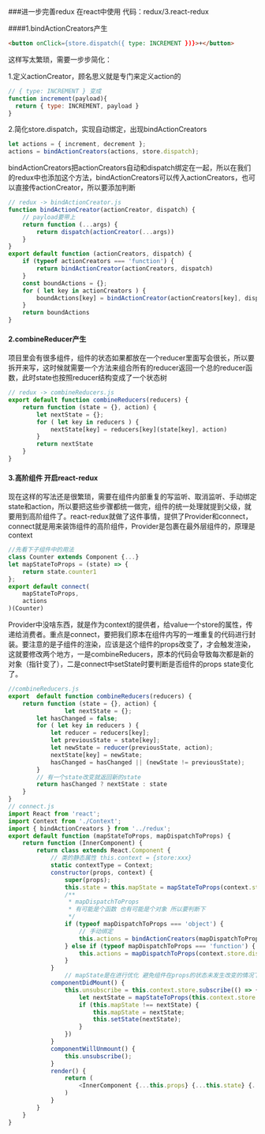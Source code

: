 ###进一步完善redux 在react中使用
代码：redux/3.react-redux

####1.bindActionCreators产生

```html
<button onClick={store.dispatch({ type: INCREMENT })}>+</button>
```

这样写太繁琐，需要一步步简化：

1.定义actionCreator，顾名思义就是专门来定义action的

```javascript
// { type: INCREMENT } 变成
function increment(payload){
  return { type: INCREMENT, payload }
}
```

2.简化store.dispatch，实现自动绑定，出现bindActionCreators

```javascript
let actions = { increment, decrement };
actions = bindActionCreators(actions, store.dispatch);
```

bindActionCreators把actionCreators自动和dispatch绑定在一起，所以在我们的redux中也添加这个方法，bindActionCreators可以传入actionCreators，也可以直接传actionCreator，所以要添加判断

```javascript
// redux -> bindActionCreator.js
function bindActionCreator(actionCreator, dispatch) {
    // payload要带上
    return function (...args) {
        return dispatch(actionCreator(...args))
    }
}
export default function (actionCreators, dispatch) {
    if (typeof actionCreators === 'function') {
        return bindActionCreator(actionCreators, dispatch)
    }
    const boundActions = {};
    for ( let key in actionCreators ) {
        boundActions[key] = bindActionCreator(actionCreators[key], dispatch)
    }
    return boundActions
}
```

#### 2.combineReducer产生

项目里会有很多组件，组件的状态如果都放在一个reducer里面写会很长，所以要拆开来写，这时候就需要一个方法来组合所有的reducer返回一个总的reducer函数，此时state也按照reducer结构变成了一个状态树

```javascript
// redux -> combineReducers.js
export default function combineReducers(reducers) {
    return function (state = {}, action) {
        let nextState = {};
        for ( let key in reducers ) {
            nextState[key] = reducers[key](state[key], action)
        }
        return nextState
    }
}
```

#### 3.高阶组件 开启react-redux

现在这样的写法还是很繁琐，需要在组件内部重复的写监听、取消监听、手动绑定state和action，所以要把这些步骤都统一做完，组件的统一处理就提到父级，就要用到高阶组件了。react-redux就做了这件事情，提供了Provider和connect，connect就是用来装饰组件的高阶组件，Provider是包裹在最外层组件的，原理是context

```javascript
//先看下子组件中的用法
class Counter extends Component {...}
let mapStateToProps = (state) => {
    return state.counter1
};
export default connect(
    mapStateToProps,
    actions
)(Counter)
```

Provider中没啥东西，就是作为context的提供者，给value一个store的属性，传递给消费者。重点是connect，要把我们原本在组件内写的一堆重复的代码进行封装。要注意的是子组件的渲染，应该是这个组件的props改变了，才会触发渲染，这就要修改两个地方，一是combineReducers，原本的代码会导致每次都是新的对象（指针变了），二是connect中setState时要判断是否组件的props state变化了。

```javascript
//combineReducers.js
export  default function combineReducers(reducers) {
    return function (state = {}, action) {
				let nextState = {};
        let hasChanged = false;
        for ( let key in reducers ) {
            let reducer = reducers[key];
            let previousState = state[key];
            let newState = reducer(previousState, action);
            nextState[key] = newState;
            hasChanged = hasChanged || (newState != previousState);
        }
        // 有一个state改变就返回新的state
        return hasChanged ? nextState : state
    }
}
// connect.js
import React from 'react';
import Context from './Context';
import { bindActionCreators } from '../redux';
export default function (mapStateToProps, mapDispatchToProps) {
    return function (InnerComponent) {
        return class extends React.Component {
            // 类的静态属性 this.context = {store:xxx}
            static contextType = Context;
            constructor(props, context) {
                super(props);
                this.state = this.mapState = mapStateToProps(context.store.getState());
                /**
                 * mapDispatchToProps
                 * 有可能是个函数 也有可能是个对象 所以要判断下
                 */
                if (typeof mapDispatchToProps === 'object') {
                    // 手动绑定
                    this.actions = bindActionCreators(mapDispatchToProps, context.store.dispatch);
                } else if (typeof mapDispatchToProps === 'function') {
                    this.actions = mapDispatchToProps(context.store.dispatch)
                }
            }
      			// mapState是在进行优化 避免组件在props的状态未发生改变的情况下重新渲染
            componentDidMount() {
                this.unsubscribe = this.context.store.subscribe(() => {
                    let nextState = mapStateToProps(this.context.store.getState());
                    if (this.mapState !== nextState) {
                        this.mapState = nextState;
                        this.setState(nextState);
                    }
                })
            }
            componentWillUnmount() {
                this.unsubscribe();
            }
            render() {
                return (
                    <InnerComponent {...this.props} {...this.state} {...this.actions}/>
                )
            }
        }
    }
}
```


